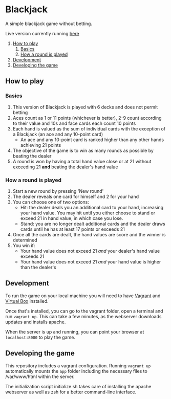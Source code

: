 # Blackjack

A simple blackjack game without betting. 

Live version currently running [here](blackjack.felixweinberger.com)

<!-- MarkdownTOC -->

1. [How to play](#how-to-play)
    1. [Basics](#basics)
    1. [How a round is played](#how-a-round-is-played)
1. [Development](#development)
1. [Developing the game](#developing-the-game)

<!-- /MarkdownTOC -->

## How to play

### Basics

1. This version of Blackjack is played with 6 decks and does not permit betting
1. Aces count as 1 or 11 points (whichever is better), 2-9 count according to their value and 10s and face cards each count 10 points
1. Each hand is valued as the sum of individual cards with the exception of a Blackjack (an ace and any 10-point card)
    + An ace and any 10-point card is ranked higher than any other hands achieving 21 points
1. The objective of the game is to win as many rounds as possible by beating the dealer
1. A round is won by having a total hand value close or at 21 without exceeding 21 __and__ beating the dealer's hand value

### How a round is played

1. Start a new round by pressing 'New round'
1. The dealer reveals one card for himself and 2 for your hand
1. You can choose one of two options:
    + Hit: the dealer deals you an additional card to your hand, increasing your hand value. You may hit until you either choose to stand or exceed 21 in hand value, in which case you lose.
    + Stand: you are no longer dealt additional cards and the dealer draws cards until he has at least 17 points or exceeds 21
1. Once all the cards are dealt, the hand values are score and the winner is determined
1. You win if:
    + Your hand value does not exceed 21 _and_ your dealer's hand value exceeds 21
    + Your hand value does not exceed 21 _and_ your hand value is higher than the dealer's

## Development

To run the game on your local machine you will need to have [Vagrant](https://www.vagrantup.com/) and [Virtual Box](https://www.virtualbox.org/wiki/Downloads) installed. 

Once that's installed, you can go to the vagrant folder, open a terminal and run `vagrant up`. This can take a few minutes, as the webserver downloads updates and installs apache. 

When the server is up and running, you can point your browser at `localhost:8080` to play the game.

## Developing the game

This repository includes a vagrant configuration. Running `vagrant up` automatically mounts the `app` folder including the necessary files to /var/www/html within the server.

The initialization script initialize.sh takes care of installing the apache webserver as well as zsh for a better command-line interface.